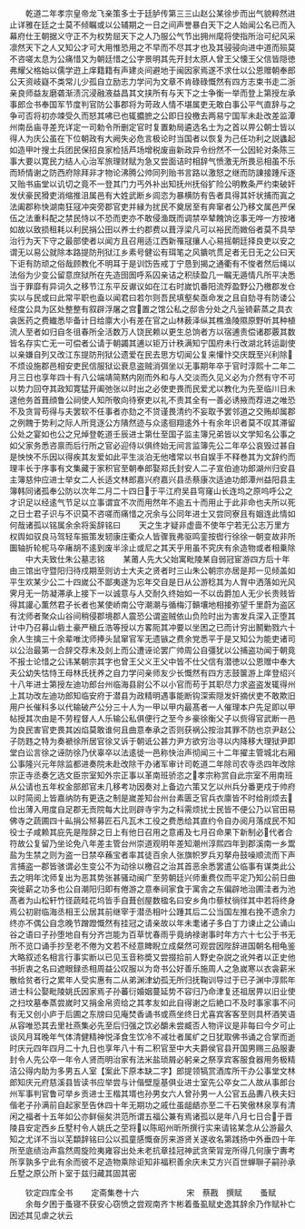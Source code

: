<!-- { "loadSidebar": true } -->
　　乾道二年孝宗皇帝龙飞亲策多士于廷胪传第三三山赵公某徐步而出气貌粹然进止详雅在廷之士莫不倾瞩或以公辅期之一日之间声誉暴白天下之人始闻公名已而入幕府仕王朝据义守正不为权势屈天下之人乃服公气节出拥州麾将使指所治可纪风采凛然天下之人又知公才可大用惟恐用之不早而不尽其才也及其骎骎向进中道而殒莫不咨嗟太息为公痛惜又为朝廷惜之公字景明其先开封太原人曾王父懐王父信皆隠徳弗耀父格始以儒学逰上庠籍籍有声建炎间避地于闽因家焉遂不求仕以公恩赠朝奉郎公天资岐嶷不类常儿少孤自立励志力学问为文章不肯碌碌慨然有四方志束书走二浙亲良师益友磨砻渐渍沉浸融液益昌其文挟所有与天下之士争衡一举而登上第授左承事郎佥书奉国军节度判官防公事郡将为苛政人情不堪属吏无敢白事公平气直辞与之争可否将初亦竦受久而怒其咈已也辄攟摭之公即日投檄去两易宁国军未赴改差监潭州南岳庙寻差充详定一司勅令所删定官时复置勅局遴选名士为之首以畀公朝士皆以得人为庆公虽在下位朝政有大阙失必危言极论时当国者以恢复为己任功利之説蠭起如造甲叶搜土兵团民保招良家检括芦场增税废亩新政异令纷然不一公因轮对条陈三事大要以寛民力结人心治军旅理财赋为急又尝面诘时相辞气愤激无所畏忌相虽不乐而矫情谢之防西府除拜非才物论沸腾公帅同列贻书言路以激怒之继而防諌接踵斥逐又贻书庙堂以讥切之竟不一登其门力丐外补出知抚州抚俗犷险公明教条严约束破奸发伏豪民猾吏消缩推沮属邑有大姓武断乡闾恣为暴横防有告者具得其奸状捕而寘之法阖郡称快湖南狂冦冲突旁郡官吏并縁为扰民不奠居至有奔窜者公乃移文属邑严保伍之法重科配之禁民恃以不恐而吏亦不敢侵渔既而调禁卒辇餽饷讫事无哗一方按堵如故以致损租耗以利民捐公田以养士约郡费以葺浮梁凡可以裕民而媺俗者莫不具举治行为天下守之最部使者以闻方且召用适江西新罹冦攘人心易摇朝廷择良吏以安之谓无以易公就除本路提防刑狱江乡素号健讼有珥笔之风鐀吭贯足者无日无之公曰天下讵有防顽之俗哉顾教化不明耳于是训饬告戒丁宁恳到揭之通衢有不悛者然后绳以法俗为少变公留意庶狱所在先造囹圄呼系囚亲诘之积牍盈几一瞩无遁情凡所平决悉当于罪靡有异词久之移节江东平反谳议如在江右时嵗饥番阳流殍盈野公乃檄郡发仓实以与民或曰此常平职也盍以闻君曰若尔则吾民填壑矣亟命发之且自劾寻有防诿公经度公具为区处整整有叙辟浮屠之宫置之馆公私之邸舎分处之凡釡锜薪蒸之具衣衾医药之费纎悉毕备计日给廪大小有差在官之山林薮泽纵其樵渔陵隰原野听其种植流人至者如归自冬徂春所全活数万人饶民赖以更生总饷者方以宿逋责偿诸郡覈其数皆名存实亡无一可偿者公请于朝蠲其逋以钜万计秩满知宁国府未行改湖北转运副使以亲嫌自列又改江东提防刑狱公遗爱在民去思方切闻公复来懽忭交庆既至兴利除不烦设施郡邑相安吏民信服狱讼衰息盗贼消弭坐以无事期年卒于官时淳熙十二年二月三日也享年四十有八公端靖简黙内刚而外和与人交淡而久见义必为介然有守不可以势力回夺其政知寛猛开阖弛张以时出之必使吏畏而民爱尤以教化为先至临川日未遑他务首葺顔鲁公祠使人知所敬向待寮吏以礼不责其全有一善必诱掖而荐进之唯恐不及贪冐苟得与夫罢软不任事者亦劾之不贷谨畏清约不妄取予罢邻道之交贿却属郡之例餽于势利之际人所竞逐公方隤然迹与众逺徊翔逺外十有余年识者莫不叹其滞留公处之宴如也公之兄焯登乾道壬辰进士第仕至国子监主簿兄弟皆以文学知名公事之如父家务悉咨禀而后行所之官必迎侍以俱终始无间言监簿先公二年卒公哀毁过甚自是怏怏不乐因以得疾其友爱如此平生淡泊无他嗜常以书自娱手不释巻其为文辞约而理丰长于序事有文集藏于家积官至朝奉郎娶郑氏封安人二子宣伯迪功郎湖州归安县主簿慈仲应进士举女二人长适文林郎嘉兴府嘉兴县丞蔡康次适迪功郎潭州益阳县主簿韩同诸孤奉公防以次年二月二十四日于平江府吴县穹窿山长连坞之原呜呼公之才识足以经逺气节足以立事谓宜不次而用然年不逾五十而用止于此非命也夫所以死之日士君子识与不识莫不咨嗟而痛惜之况余与公同年进士又尝同寮且有姻连此情如何哉诸孤以铭属余余将奚辞铭曰
　　天之生才疑非虚啬不使年宁若无公志万里方权舆如驭良马驾轻车振策发轫康庄衢众人皆骤我弗驱鸣銮按辔行徐徐一朝变故非所圗轴折轮柅马卒瘏胡不逺到废半涂止或尼之其天乎用虽不究庆有余造物或者相乗除
　　中大夫致仕朱公墓志铭
　　某莆人先大父始寓毗陵某自弱冠宦游四方后十年由三馆出守暨阳归待戍期至则访士大夫之贤者时三山朱公朝宗亦居是邦一见倾盖如平生欢某少公二十四嵗公不鄙夷遂为忘年交自是日从公游稔其为人胷中洒落如光风霁月无一防凝滞承上接下一以诚意与人交耐久终始如一不以齿爵加人无少长贵贱皆得其讙心薫然君子长者也某使峤南公守潮潮与循梅汀贑壤地相接弥望千里蔚为盗区有沈师者聚众山谷间稍侵郡境郡人震恐公谓盗贼依山负险时出为害发兵深入正堕其计中乃召募山砦土豪严稹丘浩等授以方畧阨其冲要以坐困之已而计穷出鬭勦戮六十余人生擒三十余辈唯沈师捧头鼠窜官军无遗镞之费余党悉平于是又知公为能吏诸司以公治最第一合辞交荐未及剡上而公遭诬论罢广帅周公自彊犹以公捕盗功闻于朝竟不报士论惜之公讳某朝宗其字也曾王父义王父中皆不仕父信有潜徳以公恩赠中奉大夫公幼失怙恃王母林氏抚养之自力学问亲师友少长慨然有四方志鼓箧游上庠登绍兴十八年进士第授左迪功郎台州临海县尉公不以小官而苟于其职尽力求盗盗发辄得州上其功改左迪功郎知临安府于潜县为政精明遇事能断钩深索隠发奸摘伏吏不敢欺旧用户长催科多以代输破产公分三十人为一甲以甲内最髙者一人催理本户先足即以甲帖授其次由是不劳程督人人乐输公私俱便行之至今乡豪徐衡父子以赀得官武断一邑为良民害官吏畏其凶焰莫敢谁何且曲意奉承之否则获祸公按治其罪不防也京尹赵公子防韪之特为奏褫徐所居官徐又诉于朝诋公甚力尹方欲穷治寻以内降移大理狱尹即堂白讼言徐之诬防徐乃伏辜卒以法逺徙一邑称快治声彻闻三十二年擢主管城北右厢公事隆兴元年除监都进奏院未赴改除干办诸军审计司乾道二年除司农寺丞四年改除宗正寺丞奏乞选文臣宗室知外宗正事以革南班骄恣之孝宗称赏自此宗室不用南班从公请也五年权金部郎官未几移考功因奏对上备边六策又乞以州兵分番更戍于帅府以时简阅上皆嘉纳防有更迭之制是嵗差知台州台素匮乏官兵衣廪皆不时给削烦去俭出薄入用度自足郡无贡院每大比则辟寺宇为之科需烦扰士民皆不便公乃以官田易佛寺之蔬圃四十畆捐公帑募匠石凡瓦木工役之费悉给其直约令自办阅月落成民不知役士子咸赖其庇先是陛辞之日上有他日召用之意甫及七月召命果下新制必代者合符故公复留乃坐论免八年差主管台州崇道观明年差知潮州淳熙四年到郡溪南一乡鬻盐为生禁之则为盗一日禁卒蘓宝者率其徒百余人张旗帜罗兵刃拏舟鼓噪顺流而下声言捕盗一郡皆骇谓必生变公不为动徐以檄召之治其首恶余悉罢遣公临事有谋类此公去之明年沈师复出为恶其势张甚骚动闽广至劳朝廷兴师重费仅而平定乃知公前日曲突徙薪之功多也公自潮阳归即有倦游之意奉祠家食于寓舎之东偏辟地治圃洼者为池髙者为山松轩竹径蔬畦花坞皆手自葺创屋数楹名曰安乡角巾藜杖徜徉其中若将终身焉公初尉临海丞相王公居其前继宰于潜丞相叶公踵其后二公当国左推右挽不遗余力终亦不偶公自念晚节蹭蹬慨然有挂冠之请亲故以年未耄诸子多白丁力谏止之公诵山谷之语曰子孙堕地自有分齐岂能为百草忧春雨乎竟纳禄谢事时年方六十七公于书无所不览口诵手抄至老不倦为文若不经意睥睨立成粲然可观尝因陛辞进国朝名相龟鉴大略叙述名相言行事实断以已见玉音称奬又尝掇拾前人野史杂説之讹舛者以正史他书折衷之名曰遮眼録丞相周益公叹服以为竒书公好善乐施周人之急嵗寒以衣衾薪米散给贫者行之累年人受实惠有二从弟渊津幼孤无所归抚鞠训导过于已子渊中淳熙年进士科公娶毗陵姚氏因家焉子孙蕃衍婚姻蔓延势不容归乃命津复还祖居畀以旧业使之扫坟墓奉蒸尝嵗时又捐金帛资给之其孝友如此自得谢之后絶口不及时事家事不问有无又创小庐于后圃之东牓曰见庵焚香诵书或燕坐终日尤喜宾客客至则具杯酒笑语从容唯恐其去里社燕集必先至后归强之饮必釂未尝臧否人物评议是非每曰今夕可止谈风月耳晚年气体清健精神悦泽食生饮冷不减壮者属纩之日犹取佛书诵之合掌而逝时庆元四年四月二十九日也享年八十有二积官至中大夫爵侯官县开国男赐三品服妻封令人先公卒一年令人贤而明治家有法米盐琐屑必躬亲之祭享宾客服食器用务极精洁公得内助为多男五人室【案此下原本缺二字】郎提领犒赏酒库所干办公事堂文林郎知庆元府慈溪县皆读书应举尝与计偕壁垕基俱业进士室先公卒女二人故从事郎台州军事判官鲁可举乡贡进士王楷其壻也孙男女六人曾孙男一人公官五品夀八秩夫妇偕老子孙满前自起家至告休四十年无期功之戚仕虽龃龉亦至二千石笑傲林泉享有清闲之福者十五年如公亦鲜俪矣洪范所谓五福公兼有焉诸孤以是年八月七日合于晋陵县安定西乡丘墅村令人姚氏之茔将以陈昭州昕所撰行实来请铭某念从公游最久知之尤详不当以芜纇辞铭曰公以孤童感慨奋厉来游贤关遂收名第践扬中外垂四十年所至底绩治声翕然周旋险夷雍容出处未老抗章挂冠神武贪荣冐宠所得几何康宁夀考所享孰多宁此有余而彼不足造物乘除讵知非福积善余庆未艾方兴百世蝉聨子嗣孙承丘墅之原公所卜室于兹归藏其固其密















　　钦定四库全书
　　定斋集巻十六　　　　　　宋　蔡戡　撰赋
　　蚤赋
　　余毎夕困于蚤寝不获安心窃愤之尝观南齐卞彬着蚤虱赋史逸其辞余乃作赋补亡因述其见虐之状云
